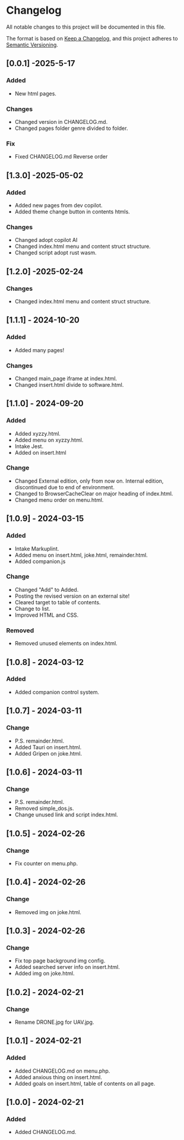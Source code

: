 # Changelog

All notable changes to this project will be documented in this file.

The format is based on [Keep a Changelog](https://keepachangelog.com/en/1.1.0/),
and this project adheres to [Semantic Versioning](https://semver.org/spec/v2.0.0.html).

<!-- 0.x.y only because unstable system -->

## [0.0.1] -2025-5-17

### Added
- New html pages.

### Changes
- Changed version in CHANGELOG.md.
- Changed pages folder genre divided to folder.

### Fix
- Fixed CHANGELOG.md Reverse order

## [1.3.0] -2025-05-02

### Added
- Added new pages from dev copilot.
- Added theme change button in contents htmls.

### Changes
- Changed adopt copilot AI
- Changed index.html menu and content struct structure.
- Changed script adopt rust wasm.

## [1.2.0] -2025-02-24

### Changes

- Changed index.html menu and content struct structure.

## [1.1.1] - 2024-10-20

### Added

- Added many pages!

### Changes

- Changed main_page iframe at index.html.
- Changed insert.html divide to software.html.

## [1.1.0] - 2024-09-20

### Added

- Added xyzzy.html.
- Added menu on xyzzy.html.
- Intake Jest.
- Added on insert.html

### Change

- Changed External edition, only from now on. Internal edition, discontinued due to end of environment.
- Changed to BrowserCacheClear on major heading of index.html.
- Changed menu order on menu.html.

## [1.0.9] - 2024-03-15

### Added

- Intake Markuplint.
- Added menu on insert.html, joke.html, remainder.html.
- Added companion.js

### Change

- Changed "Add" to Added.
- Posting the revised version on an external site!
- Cleared target to table of contents.
- Change to list.
- Improved HTML and CSS.

### Removed

- Removed unused elements on index.html.

## [1.0.8] - 2024-03-12

### Added

- Added companion control system.

## [1.0.7] - 2024-03-11

### Change

- P.S. remainder.html.
- Added Tauri on insert.html.
- Added Gripen on joke.html.

## [1.0.6] - 2024-03-11

### Change

- P.S. remainder.html.
- Removed simple_dos.js.
- Change unused link and script index.html.

## [1.0.5] - 2024-02-26

### Change

- Fix counter on menu.php.

## [1.0.4] - 2024-02-26

### Change

- Removed img on joke.html.

## [1.0.3] - 2024-02-26

### Change

- Fix top page background img config.
- Added searched server info on insert.html.
- Added img on joke.html.

## [1.0.2] - 2024-02-21

### Change

- Rename DRONE.jpg for UAV.jpg.

## [1.0.1] - 2024-02-21

### Added

- Added CHANGELOG.md on menu.php.
- Added anxious thing on insert.html.
- Added goals on insert.html, table of contents on all page.

## [1.0.0] - 2024-02-21

### Added

- Added CHANGELOG.md.
